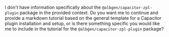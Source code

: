 I don't have information specifically about the `@albgen/capacitor-zpl-plugin` package in the provided context. Do you want me to continue and provide a markdown tutorial based on the general template for a Capacitor plugin installation and setup, or is there something specific you would like me to include in the tutorial for the `@albgen/capacitor-zpl-plugin` package?